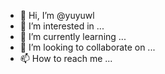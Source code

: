 - 👋 Hi, I’m @yuyuwl
- 👀 I’m interested in ...
- 🌱 I’m currently learning ...
- 💞️ I’m looking to collaborate on ...
- 📫 How to reach me ...

<!---
yuyuwl/yuyuwl is a ✨ special ✨ repository because its `README.md` (this file) appears on your GitHub profile.
You can click the Preview link to take a look at your changes.
--->

